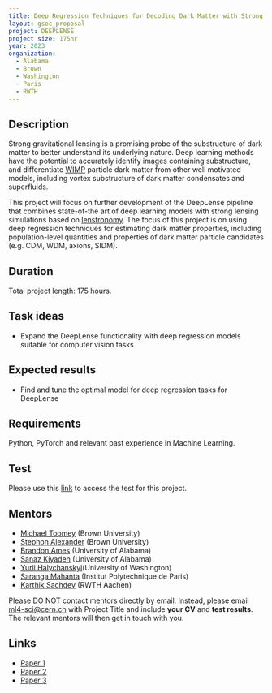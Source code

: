 ```yaml
---
title: Deep Regression Techniques for Decoding Dark Matter with Strong Gravitational Lensing 
layout: gsoc_proposal
project: DEEPLENSE
project size: 175hr
year: 2023
organization:
  - Alabama
  - Brown
  - Washington
  - Paris
  - RWTH
---
```


## Description

Strong gravitational lensing is a promising probe of the substructure of dark matter to better understand its underlying nature. Deep learning methods have the potential to accurately identify images containing substructure, and differentiate [WIMP](https://en.wikipedia.org/wiki/Weakly_interacting_massive_particles) particle dark matter from other well motivated models, including vortex substructure of dark matter condensates and superfluids.

This project will focus on further development of the DeepLense pipeline that combines state-of-the art of deep learning models with strong lensing simulations based on [lenstronomy](https://lenstronomy.readthedocs.io/en/latest/). The focus of this project is on using deep regression techniques for estimating dark matter properties, including population-level quantities and properties of dark matter particle candidates (e.g. CDM, WDM, axions, SIDM).

## Duration 

Total project length: 175 hours.

## Task ideas
 * Expand the DeepLense functionality with deep regression models suitable for computer vision tasks 

## Expected results
 *  Find and tune the optimal model for deep regression tasks for DeepLense

## Requirements
Python, PyTorch and relevant past experience in Machine Learning. 

## Test
Please use this [link](https://docs.google.com/document/d/1y9-F1Z8iz_GvVRL9lQmMKlbq3ID3spiW0npe1s1fXwg/edit?usp=sharing) to access the test for this project.

## Mentors
  * [Michael Toomey](mailto:ml4-sci@cern.ch) (Brown University)
  * [Stephon Alexander](mailto:ml4-sci@cern.ch) (Brown University)
  * [Brandon Ames](mailto:ml4-sci@cern.ch) (University of Alabama)
  * [Sanaz Kiyadeh](mailto:ml4-sci@cern.ch) (University of Alabama) 
  * [Yurii Halychanskyi](mailto:ml4-sci@cern.ch)(University of Washington)
  * [Saranga Mahanta](mailto:ml4-sci@cern.ch) (Institut Polytechnique de Paris)
  * [Karthik Sachdev](mailto:ml4-sci@cern.ch) (RWTH Aachen)

Please DO NOT contact mentors directly by email. Instead, please email [ml4-sci@cern.ch](mailto:ml4-sci@cern.ch) with Project Title and include **your CV** and **test results**. The relevant mentors will then get in touch with you. 


## Links
  * [Paper 1](https://arxiv.org/abs/2008.12731)
  * [Paper 2](https://arxiv.org/abs/1909.07346)
  * [Paper 3](https://arxiv.org/abs/2112.12121)
